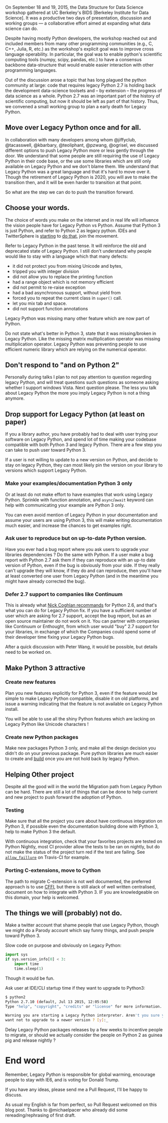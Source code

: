 <!--
.. title: Planning an Early Death for Python 2
.. slug: planning-an-early-death-for-python-2
.. date: 2015-09-24 10:00:00 UTC
.. tags: python
.. category:
.. link:
.. description:
.. type: text
-->

On September 18 and 19, 2015, the Data Structure for Data Science workshop
gathered at UC Berkeley's BIDS [Berkeley Institute for Data Science]. It was a
productive two days of presentation, discussion and working groups — a
collaborative effort aimed at expanding what data science can do.

Despite having mostly Python developers, the workshop reached out and included
members from many other programming communities (e.g., C, C++, Julia, R, etc.)
as the workshop's explicit goal was to improve cross language operability. In
particular, the goal was to enable python's scientific computing tools
(numpy, scipy, pandas, etc.) to have a consensus backbone data-structure that
would enable easier interaction with other programming languages.

Out of the discussion arose a topic that has long plagued the python community
at large: code that requires legacy Python 2.7 is holding back the development
data-science toolsets and – by extension – the progress of data science as a
whole. Python 2.7 was an important part of the history of scientific computing,
but now it should be left as part of that history. Thus, we convened a small
working group to plan a early death for Legacy Python.

## Move over Legacy Python once and for all.

In collaboration with many developers among whom @jiffyclub, @tacasswell,
@kbarbary, @teoliphant, @pzwang, @ogrisel, we discussed different options to
push Legacy Python more or less gently through the door. We understand that
some people are still requiring the use of Legacy Python in their code base, or
the use some libraries which are still only available on Legacy Python and we
don't blame them.  We understand that Legacy Python was a great language and
that it's hard to move over it.  Though the retirement of Legacy Python is
2020, you will ave to make the transition then, and it will be even harder to
transition at that point.

So what are the step we can do to push the transition forward.

## Choose your words.

The choice of words you make on the internet and in real life will influence
the vision people have for Legacy Python vs Python. Assume that Python 3 is
just Python, and refer to Python 2 as legacy python.  IDEs and TwitterSphere is
[starting](https://twitter.com/astrofrog/status/646976176657932288) to [do
that](https://twitter.com/almarklein/status/645542438937980929), join the
movement.

Refer to Legacy Python in the past tense. It will reinforce the old and
deprecated state of Legacy Python. I still don't understand why people would
like to stay with a language which that many defects:

  - it did not protect you from mixing Unicode and bytes,
  - tripped you with integer division
  - did not allow you to replace the printing function
  - had a range object which is not memory efficient
  - did not permit to re-raise exception
  - had a bad asynchronous support, without yield from
  - forced you to repeat the current class in `super()` call.
  - let you mix tab and space.
  - did not support function annotations

Legacy Python was missing many other feature which are now part of Python.

Do not state what's better in Python 3, state that it was missing/broken in
Legacy Python.  Like the missing matrix multiplication operator was missing
multiplication operator. Legacy Python was preventing people to use efficient
numeric library which are relying on the numerical operator.

## Don't respond to "and on Python 2"

Personally during talks I plan to not pay attention to question regarding
legacy Python, and will treat questions such questions as someone asking whether
I support windows Vista. Next question please. The less you talk about Legacy Python
the more you imply Legacy Python  is not a thing anymore.


## Drop support for Legacy Python (at least on paper)

If you a library author, you have probably had to deal with user trying your
software on Legacy Python, and spend lot of time making your codebase
compatible with both Python 3 and legacy Python.  There are a few step you can
take to push user toward Python 3.

If a user is not willing to update to a new version on Python, and decide to stay on
legacy Python, they can most likely pin the version on your library to versions which
support Legacy Python.

### Make your examples/documentation Python 3 only

Or at least do not make effort to have examples that work using Legacy Python.
Sprinkle with function annotation, and `async`/`await` keyword can help with
communicating your example are Python 3 only.

You can even avoid mention of Legacy Python in your documentation and assume
your users are using Python 3, this will make writing documentation much easier,
and increase the chances to get examples right.

### Ask user to reproduce but on up-to-date Python version.

Have you ever had a bug report where you ask users to upgrade your libraries
dependencies ? Do the same with Python. If a user make a bug report with Python
2.7 ask them if they can reproduce with an up-to date version of Python, even
if the bug is obviously from your side.  If they really can't upgrade they will
know, if they do and can reproduce, then you'll have at least converted one
user from Legacy Python (and in the meantime you might have already corrected
the bug).


### Defer 2.7 support to companies like Continuum

This is already what [Nick Coghlan
recommands](http://www.curiousefficiency.org/posts/2015/04/stop-supporting-python26.html)
for Python 2.6, and that's what you can do for Legacy Python fix. If you
have a sufficient number of user which are asking for 2.7 support, accept the
bug report, but as an open source maintainer do not work on it. You can partner
with companies like Continuum or Enthought, from which user would "buy" 2.7 support
for your libraries, in exchange of which the Companies could spend some of their
developer time fixing your Legacy Python bugs.

After a quick discussion with Peter Wang, it would be possible, but details
need to be worked on.


## Make Python 3 attractive

### Create new features

Plan you new features explicitly for Python 3, even if the feature would be
simple to make Legacy Python compatible, disable it on old platforms, and issue
a warning indicating that the feature is not available on Legacy Python
install.

You will be able to use all the shiny Python features which are lacking on
Legacy Python like Unicode characters !

### Create new Python packages

Make new packages Python 3 only, and make all the design decision you didn't do
on your previous package. Pure python libraries are much easier to create and
[build](http://flit.readthedocs.org/en/latest/)  once you are not hold back by
legacy Python.


## Helping Other project

Despite all the good will in the world the Migration path from Legacy Python
can be hard.  There are still a lot of things that can be done to help current
and new project to push forward the adoption of Python.

### Testing

Make sure that all the project you care about have continuous integration on
Python 3, if possible even the documentation building done with Python 3, help
to make Python 3 the default.

With continuous integration, check that your favorites projects are tested on
Python Nightly, most CI provider allow the tests to be ran on nightly, but do
not make the status of the project turn red if the test are failing. See
[`allow_faillure`](http://docs.travis-ci.com/user/customizing-the-build/#Rows-that-are-Allowed-to-Fail)
on Travis-CI for example.

### Porting C-extensions, move to Cython

The path to migrate C-extension is not well documented, the preferred approach
is to use [CFFI](https://cffi.readthedocs.org/en/latest/), but there is still
alack of well written centralised, document on how to integrate with Python 3.
IF you are knowledgeable on this domain, your help is welcomed.


## The things we will (probably) not do.

Make a twitter account that shame people that use Legacy Python, though we
might do a Parody account which say funny things, and push people toward Python 3.

Slow code on purpose and obviously on Legacy Python:

```python
import sys
if sys.version_info[0] < 3:
    import time
    time.sleep(1)
```

Though it would be fun.

Ask user at IDE/CLI startup time if they want to upgrade to Python3:

```bash
$ python2
Python 2.7.10 (default, Jul 13 2015, 12:05:58)
Type "help", "copyright", "credits" or "license" for more information.

Warning you are starting a Legacy Python interpreter. Aren't you sure you don't
want not to upgrade to a newer version ? [y]:_

```

Delay Legacy Python packages releases by a few weeks to incentive people to
migrate, or should we actually consider the people on Python 2 as guinea pig
and release nightly ?


# End word

Remember, Legacy Python is responsible for global warming, encourage people to
stay with IE6, and is voting for Donald Trump.

If you have any ideas, please send me a Pull Request, I'll be happy to discuss. 

As usual my English is far from perfect, so Pull Request welcomed on this blog
post. Thanks to @michaelpacer who already did some rereading/rephrasing of
first draft.



